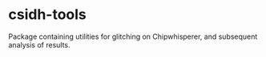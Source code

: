 # csidh-tools

Package containing utilities for glitching on Chipwhisperer, and subsequent analysis of results.
